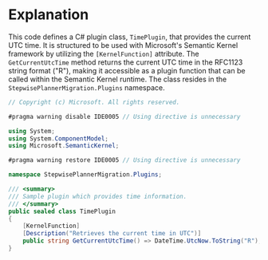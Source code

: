# Explanation
This code defines a C# plugin class, `TimePlugin`, that provides the current UTC time. It is structured to be used with Microsoft's Semantic Kernel framework by utilizing the `[KernelFunction]` attribute. The `GetCurrentUtcTime` method returns the current UTC time in the RFC1123 string format ("R"), making it accessible as a plugin function that can be called within the Semantic Kernel runtime. The class resides in the `StepwisePlannerMigration.Plugins` namespace.

```csharp
// Copyright (c) Microsoft. All rights reserved.

#pragma warning disable IDE0005 // Using directive is unnecessary

using System;
using System.ComponentModel;
using Microsoft.SemanticKernel;

#pragma warning restore IDE0005 // Using directive is unnecessary

namespace StepwisePlannerMigration.Plugins;

/// <summary>
/// Sample plugin which provides time information.
/// </summary>
public sealed class TimePlugin
{
    [KernelFunction]
    [Description("Retrieves the current time in UTC")]
    public string GetCurrentUtcTime() => DateTime.UtcNow.ToString("R");
}
```